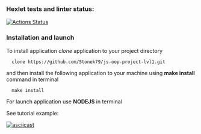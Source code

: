 ### Hexlet tests and linter status:
[![Actions Status](https://github.com/Stonek79/js-oop-project-lvl1/workflows/hexlet-check/badge.svg)](https://github.com/Stonek79/js-oop-project-lvl1/actions)

### Installation and launch

To install application *clone* application to your project directory

```
  clone https://github.com/Stonek79/js-oop-project-lvl1.git

```

and then install the following application to your machine using **make install** command in terminal

```
  make install

```

For launch application use **NODEJS** in terminal

See tutorial example:

[![asciicast](https://asciinema.org/a/a96Smlw7w7KD3b4OxC1WeeDPT.svg)](https://asciinema.org/a/a96Smlw7w7KD3b4OxC1WeeDPT)
